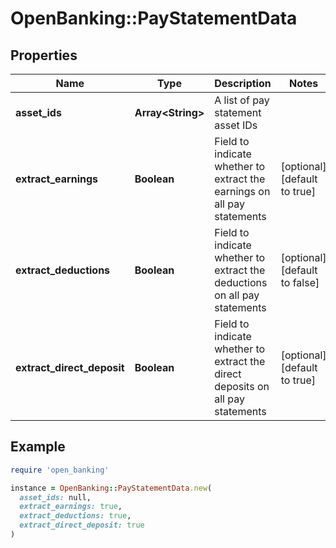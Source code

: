 # OpenBanking::PayStatementData

## Properties

| Name | Type | Description | Notes |
| ---- | ---- | ----------- | ----- |
| **asset_ids** | **Array&lt;String&gt;** | A list of pay statement asset IDs |  |
| **extract_earnings** | **Boolean** | Field to indicate whether to extract the earnings on all pay statements | [optional][default to true] |
| **extract_deductions** | **Boolean** | Field to indicate whether to extract the deductions on all pay statements | [optional][default to false] |
| **extract_direct_deposit** | **Boolean** | Field to indicate whether to extract the direct deposits on all pay statements | [optional][default to true] |

## Example

```ruby
require 'open_banking'

instance = OpenBanking::PayStatementData.new(
  asset_ids: null,
  extract_earnings: true,
  extract_deductions: true,
  extract_direct_deposit: true
)
```

